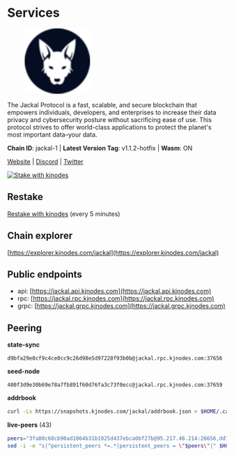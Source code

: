 # Services

<figure><img src="https://raw.githubusercontent.com/kj89/cosmos-images/main/logos/jackal.png" width="150" alt=""><figcaption></figcaption></figure>

The Jackal Protocol is a fast, scalable, and secure blockchain that empowers  individuals, developers, and enterprises to increase their data privacy and  cybersecurity posture without sacrificing ease of use. This protocol strives  to offer world-class applications to protect the planet's most important data–your data.

**Chain ID**: jackal-1 | **Latest Version Tag**: v1.1.2-hotfix | **Wasm**: ON

[Website](https://jackalprotocol.com) | [Discord](https://discord.com/invite/5GKym3p6rj) | [Twitter](https://twitter.com/Jackal_Protocol)

[![Stake with kjnodes](https://i.ibb.co/cr44Q8j/button-stake-with-kjnodes.png)](https://restake.app/jackal/jklvaloper1tr3wm3mdkz0tda6t7vavqnn7fe2g4un0f67xmt)

## Restake

[Restake with kjnodes](https://restake.app/jackal/jklvaloper1tr3wm3mdkz0tda6t7vavqnn7fe2g4un0f67xmt) (every 5 minutes)
## Chain explorer
[https://explorer.kjnodes.com/jackal](https://explorer.kjnodes.com/jackal)

## Public endpoints

* api: [https://jackal.api.kjnodes.com](https://jackal.api.kjnodes.com)
* rpc: [https://jackal.rpc.kjnodes.com](https://jackal.rpc.kjnodes.com)
* grpc: [https://jackal.grpc.kjnodes.com](https://jackal.grpc.kjnodes.com)

## Peering

**state-sync**

```text
d9bfa29e0cf9c4ce0cc9c26d98e5d97228f93b0b@jackal.rpc.kjnodes.com:37656
```

**seed-node**

```text
400f3d9e30b69e78a7fb891f60d76fa3c73f0ecc@jackal.rpc.kjnodes.com:37659
```

**addrbook**
```bash
curl -Ls https://snapshots.kjnodes.com/jackal/addrbook.json > $HOME/.canine/config/addrbook.json
```

**live-peers** (43)
```bash
peers="3fa80c68cb90ad1064b31b1025d437ebca0bf27b@95.217.46.214:26656,dd7e72f0a71476e51c0a601a40d6fc02a1ae1a95@65.108.6.45:60856,0985977a794b298e7ef990fe344d572c60c453b1@172.105.72.158:26656,ebc272824924ea1a27ea3183dd0b9ba713494f83@95.214.55.198:26906,588e509e3a8c1dc4ba938779bf569cd9f6f0f4be@212.23.222.109:26256,adde0d153750c3ae19faa05d1f36f4b118f38b6e@185.16.36.147:26656,6852add4eaa027707a6000c78ea9e7cde81b058f@18.118.26.4:26656,039a1c4f438c1ecc2dd901e7316d16fdafadfdab@104.193.254.36:27656,d9bfa29e0cf9c4ce0cc9c26d98e5d97228f93b0b@65.109.88.38:37656,159834da1073b793a9f6730841d827802051ed75@198.244.178.213:26656,80cc4b90a546a138a480642dd5ce0fcf65ba2d8c@65.108.41.172:29956,2ec46ff04ebfafc19f505feaaf00943c15bb2757@185.16.38.149:26656,e61861653d42ebe5d7bf46d4c61f3753091985cd@83.53.221.249:36656,d39fecbc409541de13fa644d90066d4dabe08262@95.165.89.222:24475,d0313585956c8e7969993c1577f4969739b19bb7@85.10.238.147:26656,11c23c5341d0ac69f9ebb3be9afa7fe0e134ece0@94.79.54.137:28656,399068f8371dce4ae5d7cd7da2c965e765e68f4b@65.108.238.102:17556,289c3e984194ac2ccaa74e201147010648e90970@195.3.223.108:26656,dd3cab79ffae0aed4f519503b66e9403c69eeb14@85.237.193.101:25565,7574e0ab179fc6cc47ac89284f4641790218540e@18.163.165.245:26626,68b81df146d915f599775a18953bbefbd49d024a@193.70.33.64:17556,39b55b1c49ad0994bbead006be40d9c84b0bf2d4@78.107.253.133:28656,ef8c470a03f3753df53dad15a435f99d6869f6a7@51.81.107.95:10856,0faa7f1099de2e02deebe09fcb52863056333265@144.202.72.17:26616,ad41936e5f89b119fdaae25fef0652949770f06e@185.107.57.74:26656,ee2ef67b49cbc7b4af7ff0b7321870a5d9ae69a5@65.108.138.80:17556,173c43436e2287f3660c344a5fd2386da4a61968@65.109.92.241:11126,c2842c76779913e05fa4256e3caab852e1782951@202.61.194.254:60756,637166728d6103ad4ec9fff97a321a024bff3e58@65.109.94.221:28656,9bcaee1ad957fa75f60a6dd9d8870e53220794a9@104.37.187.214:60756,a79da224ad9d4501dbf1d547986ebec55d56b951@135.181.128.114:17556,ac6e9b3fc2d18f51aa8d6f98bae9e05acfac97e1@217.131.118.88:26656,ecb163fca7436befa3a5694a7d558e89d3f04b2c@65.109.29.150:17656,ff94a29e02de8369faf37c76d3c97684bbd51bd6@185.16.38.165:17556,e272f855eb99975dbd23bfc52dce9ff9661596ff@65.109.60.54:37656,f53b8cc06438b9b36351bbdf22b33dafe282f6f6@77.52.182.194:42656,e2172f53b4c59ed157d97802dc6b5ae8b17d3bb1@109.236.81.221:46656,ea35106e43dcec1e5c66319272da48df3dce7723@57.128.144.233:26656,26b6255375a592c3b0664bd474a6975f468c3785@88.99.164.158:11126,fc905fe58d36875a833202ce53759d0ae6c11435@141.95.65.26:48656,24d557203af1734d8a9e94d1819f0920ee66845c@185.252.235.83:27656,55df88ae25223565af42ccd6b3b558b8e70bba31@213.239.216.252:26656,7adbbe1a5f867a0befcf1fd94f395dd8257d718f@73.40.151.121:15656"
sed -i -e "s|^persistent_peers *=.*|persistent_peers = \"$peers\"|" $HOME/.canine/config/config.toml
```
